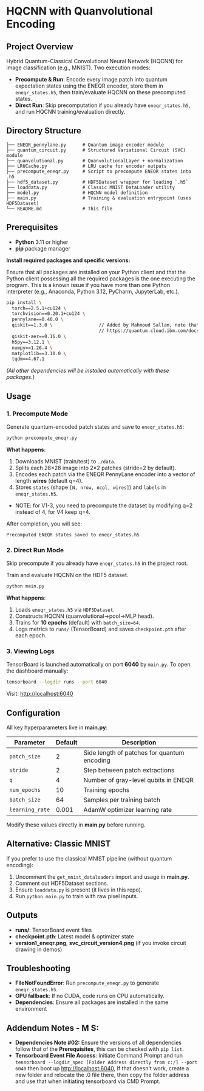 # HQCNN with Quanvolutional Encoding

## Project Overview

Hybrid Quantum-Classical Convolutional Neural Network (HQCNN) for image classification (e.g., MNIST). Two execution modes:

* **Precompute & Run**: Encode every image patch into quantum expectation states using the ENEQR encoder, store them in `eneqr_states.h5`, then train/evaluate HQCNN on these precomputed states.
* **Direct Run**: Skip precomputation if you already have `eneqr_states.h5`, and run HQCNN training/evaluation directly.

## Directory Structure

```
├── ENEQR_pennylane.py      # Quantum image encoder module
├── quantum_circuit.py      # Structured Variational Circuit (SVC) module
├── quanvolutional.py       # QuanvolutionalLayer + normalization
├── LRUCache.py             # LRU cache for encoder outputs
├── precompute_eneqr.py     # Script to precompute ENEQR states into .h5
├── hdf5_dataset.py         # HDF5Dataset wrapper for loading `.h5`
├── loaddata.py             # Classic MNIST DataLoader utility
├── model.py                # HQCNN model definition
├── main.py                 # Training & evaluation entrypoint (uses HDF5Dataset)
└── README.md               # This file
```

## Prerequisites
* **Python** 3.11 or higher
* **pip** package manager

**Install required packages and specific versions:**

Ensure that all packages are installed on your Python client and that the Python client possessing all the required packages is the one executing the program. This is a known issue if you have more than one Python interpreter (e.g., Anaconda, Python 3.12, PyCharm, JupyterLab, etc.).

```bash
pip install \
  torch==2.5.1+cu124 \
  torchvision==0.20.1+cu124 \
  pennylane==0.40.0 \
  qiskit==1.3.0 \                 // Added by Mahmoud Sallam, note that the "convert_to_target" function is deprecated from 1.3 onwards and is removed from 2.0 onwards as per 
                                  // https://quantum.cloud.ibm.com/docs/en/api/qiskit/1.4/qiskit.providers.convert_to_target
  qiskit-aer==0.16.0 \
  h5py==3.12.1 \
  numpy==1.26.4 \
  matplotlib==3.10.0 \
  tqdm==4.67.1
```

*(All other dependencies will be installed automatically with these packages.)*

## Usage

### 1. Precompute Mode

Generate quantum-encoded patch states and save to `eneqr_states.h5`:

```bash
python precompute_eneqr.py
```

**What happens**:

1. Downloads MNIST (train/test) to `./data`.
2. Splits each 28×28 image into 2×2 patches (stride=2 by default).
3. Encodes each patch via the ENEQR PennyLane encoder into a vector of length **wires** (default q=4).
4. Stores `states` (shape `[N, nrow, ncol, wires]`) and `labels` in `eneqr_states.h5`.
  * NOTE: for V1-3, you need to precompute the dataset by modifying q=2 instead of 4, for V4 keep q=4.

After completion, you will see:

```
Precomputed ENEQR states saved to eneqr_states.h5
```

### 2. Direct Run Mode

Skip precompute if you already have `eneqr_states.h5` in the project root.

Train and evaluate HQCNN on the HDF5 dataset.

```bash
python main.py
```

**What happens**:

1. Loads `eneqr_states.h5` via `HDF5Dataset`.
2. Constructs HQCNN (quanvolutional→pool→MLP head).
3. Trains for **10 epochs** (default) with `batch_size=64`.
4. Logs metrics to `runs/` (TensorBoard) and saves `checkpoint.pth` after each epoch.

### 3. Viewing Logs

TensorBoard is launched automatically on port **6040** by `main.py`. To open the dashboard manually:

```bash
tensorboard --logdir runs --port 6040
```

Visit: [http://localhost:6040](http://localhost:6040)

## Configuration

All key hyperparameters live in **main.py**:

| Parameter       | Default | Description                                 |
| --------------- | ------- | ------------------------------------------- |
| `patch_size`    | 2       | Side length of patches for quantum encoding |
| `stride`        | 2       | Step between patch extractions              |
| `q`             | 4       | Number of gray-level qubits in ENEQR        |
| `num_epochs`    | 10      | Training epochs                             |
| `batch_size`    | 64      | Samples per training batch                  |
| `learning_rate` | 0.001   | AdamW optimizer learning rate               |

Modify these values directly in **main.py** before running.

## Alternative: Classic MNIST

If you prefer to use the classical MNIST pipeline (without quantum encoding):

1. Uncomment the `get_mnist_dataloaders` import and usage in **main.py**.
2. Comment out HDF5Dataset sections.
3. Ensure `loaddata.py` is present (it lives in this repo).
4. Run `python main.py` to train with raw pixel inputs.

## Outputs

* **runs/**: TensorBoard event files
* **checkpoint.pth**: Latest model & optimizer state
* **version1\_eneqr.png**, **svc\_circuit\_version4.png** (if you invoke circuit drawing in demos)

## Troubleshooting

* **FileNotFoundError**: Run `precompute_eneqr.py` to generate `eneqr_states.h5`.
* **GPU fallback**: If no CUDA, code runs on CPU automatically.
* **Dependencies**: Ensure all packages are installed in the same environment 

## Addendum Notes - M S:
* **Dependencies Note #02:** Ensure the versions of all dependencies follow that of the **Prerequisites**, this can be checked with `pip list`.
* **Tensorboard Event File Access**: Initiate Command Prompt and run `tensorboard --logdir_spec [Folder Address directly from c:/] --port 6040` then boot up [http://localhost:6040](http://localhost:6040), If that doesn't work, create a new folder and relocate the .0 file there, then copy the folder address and use that when initiating tensorboard via CMD Prompt.


